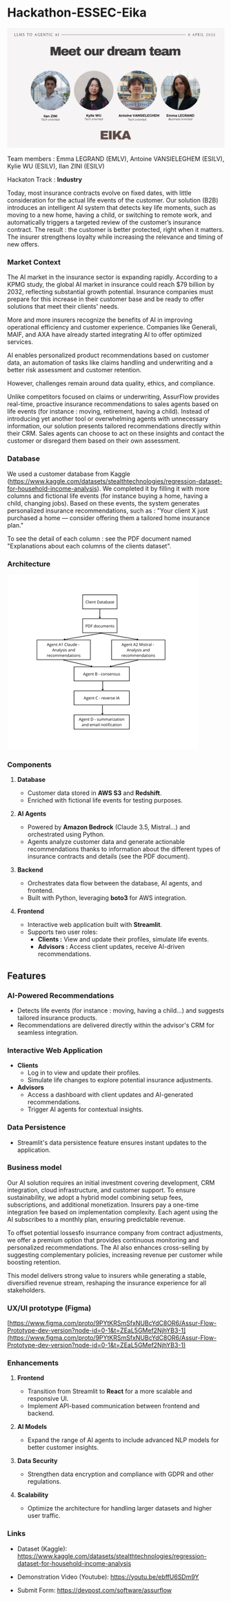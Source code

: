 # Hackathon-ESSEC-Eika

![Architecture](Documents/image_readme.png)

Team members : Emma LEGRAND (EMLV), Antoine VANSIELEGHEM (ESILV), Kylie WU (ESILV), Ilan ZINI (ESILV)

Hackaton Track : **Industry**

Today, most insurance contracts evolve on fixed dates, with little consideration for the actual life events of the customer.
Our solution (B2B) introduces an intelligent AI system that detects key life moments, such as moving to a new home, having a child, or switching to remote work, and automatically triggers a targeted review of the customer’s insurance contract.
The result : the customer is better protected, right when it matters.
The insurer strengthens loyalty while increasing the relevance and timing of new offers.

### Market Context
The AI market in the insurance sector is expanding rapidly. According to a KPMG study, the global AI market in insurance could reach $79 billion by 2032, reflecting substantial growth potential. Insurance companies must prepare for this increase in their customer base and be ready to offer solutions that meet their clients' needs.

More and more insurers recognize the benefits of AI in improving operational efficiency and customer experience. Companies like Generali, MAIF, and AXA have already started integrating AI to offer optimized services.

AI enables personalized product recommendations based on customer data, an automation of tasks like claims handling and underwriting and a better risk assessment and customer retention.

However, challenges remain around data quality, ethics, and compliance.

Unlike competitors focused on claims or underwriting, AssurFlow provides real-time, proactive insurance recommendations to sales agents based on life events (for instance : moving, retirement, having a child). Instead of introducing yet another tool or overwhelming agents with unnecessary information, our solution presents tailored recommendations directly within their CRM. Sales agents can choose to act on these insights and contact the customer or disregard them based on their own assessment.

### Database
We used a customer database from Kaggle (https://www.kaggle.com/datasets/stealthtechnologies/regression-dataset-for-household-income-analysis). We completed it by filling it with more columns and fictional life events (for instance buying a home, having a child, changing jobs). Based on these events, the system generates personalized insurance recommendations, such as : "Your client X just purchased a home — consider offering them a tailored home insurance plan." 

To see the detail of each column : see the PDF document named "Explanations about each columns of the clients dataset".

### Architecture
![Architecture](Documents/Architecture.png)

### Components
1. **Database**  
   - Customer data stored in **AWS S3** and **Redshift**.  
   - Enriched with fictional life events for testing purposes.  

2. **AI Agents**  
   - Powered by **Amazon Bedrock** (Claude 3.5, Mistral...) and orchestrated using Python.  
   - Agents analyze customer data and generate actionable recommendations thanks to information about the different types of insurance contracts and details (see the PDF document).  

3. **Backend**  
   - Orchestrates data flow between the database, AI agents, and frontend.  
   - Built with Python, leveraging **boto3** for AWS integration.  

4. **Frontend**  
   - Interactive web application built with **Streamlit**.  
   - Supports two user roles:  
     - **Clients :** View and update their profiles, simulate life events.  
     - **Advisors :** Access client updates, receive AI-driven recommendations.  

## Features

### AI-Powered Recommendations
- Detects life events (for instance : moving, having a child...) and suggests tailored insurance products.  
- Recommendations are delivered directly within the advisor's CRM for seamless integration.  

### Interactive Web Application
- **Clients**  
  - Log in to view and update their profiles.  
  - Simulate life changes to explore potential insurance adjustments.  
- **Advisors**  
  - Access a dashboard with client updates and AI-generated recommendations.  
  - Trigger AI agents for contextual insights.  

### Data Persistence
- Streamlit's data persistence feature ensures instant updates to the application.  

### Business model
Our AI solution requires an initial investment covering development, CRM integration, cloud infrastructure, and customer support. To ensure sustainability, we adopt a hybrid model combining setup fees, subscriptions, and additional monetization.
Insurers pay a one-time integration fee based on implementation complexity. Each agent using the AI subscribes to a monthly plan, ensuring predictable revenue.

To offset potential lossesfo insurrance company from contract adjustments, we offer a premium option that provides continuous monitoring and personalized recommendations. The AI also enhances cross-selling by suggesting complementary policies, increasing revenue per customer while boosting retention.

This model delivers strong value to insurers while generating a stable, diversified revenue stream, reshaping the insurance experience for all stakeholders.

### UX/UI prototype (Figma)
[https://www.figma.com/proto/9PYtKRSmSfxNUBcYdC8OR6/Assur-Flow-Prototype-dev-version?node-id=0-1&t=ZEaL5GMef2NjhYB3-1](https://www.figma.com/proto/9PYtKRSmSfxNUBcYdC8OR6/Assur-Flow-Prototype-dev-version?node-id=0-1&t=ZEaL5GMef2NjhYB3-1)

### Enhancements
1. **Frontend**  
   - Transition from Streamlit to **React** for a more scalable and responsive UI.  
   - Implement API-based communication between frontend and backend.  

2. **AI Models**  
   - Expand the range of AI agents to include advanced NLP models for better customer insights.  

3. **Data Security**  
   - Strengthen data encryption and compliance with GDPR and other regulations.  

4. **Scalability**  
   - Optimize the architecture for handling larger datasets and higher user traffic.  



### Links 

- Dataset (Kaggle): https://www.kaggle.com/datasets/stealthtechnologies/regression-dataset-for-household-income-analysis

- Demonstration Video (Youtube): https://youtu.be/ebffU6SDm9Y

- Submit Form: https://devpost.com/software/assurflow